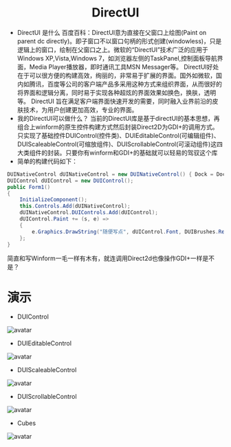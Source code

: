 # <center><strong>DirectUI</strong></center>
* DirectUI 是什么
百度百科：DirectUI意为直接在父窗口上绘图(Paint on parent dc directly)。即子窗口不以窗口句柄的形式创建(windowless)，只是逻辑上的窗口，绘制在父窗口之上。微软的“DirectUI”技术广泛的应用于Windows XP,Vista,Windows 7，如浏览器左侧的TaskPanel,控制面板导航界面，Media Player播放器，即时通讯工具MSN Messager等。
DirectUI好处在于可以很方便的构建高效，绚丽的，非常易于扩展的界面。国外如微软，国内如腾讯，百度等公司的客户端产品多采用这种方式来组织界面，从而很好的将界面和逻辑分离，同时易于实现各种超炫的界面效果如换色，换肤，透明等。 DirectUI 旨在满足客户端界面快速开发的需要，同时融入业界前沿的皮肤技术，为用户创建更加高效，专业的界面。
* 我的DirectUI可以做什么？
当前的DirectUI库是基于directUI的基本思想，再组合上winform的原生控件构建方式然后封装Direct2D为GDI+的调用方式。只实现了基础控件DUIControl(控件类)、DUIEditableControl(可编辑组件)、DUIScaleableControl(可缩放组件)、DUIScrollableControl(可滚动组件)这四大类组件的封装。只要你有winform和GDI+的基础就可以轻易的驾驭这个库
* 简单的构建代码如下：
```C#
DUINativeControl dUINativeControl = new DUINativeControl() { Dock = DockStyle.Fill };
DUIControl dUIControl = new DUIControl();
public Form1()
{
    InitializeComponent();
    this.Controls.Add(dUINativeControl);
    dUINativeControl.DUIControls.Add(dUIControl);
    dUIControl.Paint += (s, e) =>
    {
        e.Graphics.DrawString("随便写点", dUIControl.Font, DUIBrushes.Red, PointF.Empty);
    };
}

```
简直和写Winform一毛一样有木有，就连调用Direct2d也像操作GDI+一样是不是？
# 演示
* DUIControl

![avatar](https://github.com/ft9788501/DirectUI/blob/master/SampleGif/DUIControl.gif?raw=true)

* DUIEditableControl

![avatar](https://github.com/ft9788501/DirectUI/blob/master/SampleGif/DUIEditableControl.gif?raw=true)

* DUIScaleableControl

![avatar](https://github.com/ft9788501/DirectUI/blob/master/SampleGif/DUIScaleableControl.gif?raw=true)

* DUIScrollableControl

![avatar](https://github.com/ft9788501/DirectUI/blob/master/SampleGif/DUIScrollableControl.gif?raw=true)

* Cubes

![avatar](https://github.com/ft9788501/DirectUI/blob/master/SampleGif/Cubes.gif?raw=true)

